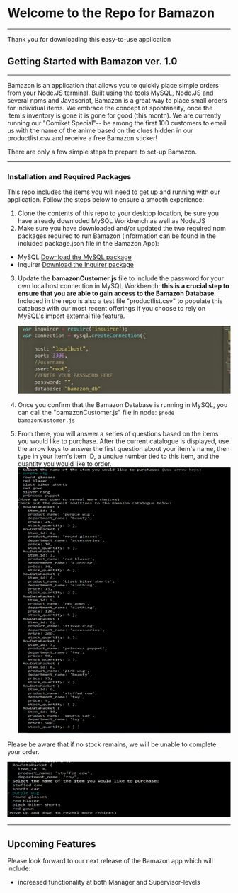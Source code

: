 # Welcome to the Repo for Bamazon
----
Thank you for downloading this easy-to-use application 

## Getting Started with Bamazon ver. 1.0
----

Bamazon is an application that allows you to quickly place simple orders from your Node.JS terminal. Built using the tools MySQL, Node.JS and several npms and Javascript, Bamazon is a great way to place small orders for individual items.  We embrace the concept of spontaneity, once the item's inventory is gone it is gone for good (this month). We are currently running our "Comiket Special"-- be among the first 100 customers to email us with the name of the anime based on the clues hidden in our productlist.csv and receive a free Bamazon sticker!

There are only a few simple steps to prepare to set-up Bamazon.

----
### Installation and Required Packages 

This repo includes the items you will need to get up and running with our application.  Follow the steps below to ensure a smooth  experience:

1. Clone the contents of this repo to your desktop location, be sure you have already downloded MySQL Workbench as well as Node.JS
2. Make sure you have downloaded and/or updated the two required npm packages required to run Bamazon (information can be found in the included package.json file in the Bamazon App):
 * MySQL [Download the MySQL package](https://www.npmjs.com/package/mysql)
 * Inquirer [Download the Inquirer package](https://www.npmjs.com/package/inquirer)
3.  Update the **bamazonCustomer.js** file to include the password for your own localhost connection in MySQL Workbench;  **this is a crucial step to ensure that you are able to gain access to the Bamazon Database**.  Included in the repo is also a test file "productlist.csv" to populate this database with our most recent offerings if you choose to rely on MySQL's import external file feature.  

	![Updating Your Password](https://github.com/LaurelFH/bamazon/blob/master/password.png)


4. Once you confirm that the Bamazon Database is running in MySQL, you can call the "bamazonCustomer.js" file in node:
				```
				$node bamazonCustomer.js
				```
5.  From there, you will answer a series of questions based on the items you would like to purchase.  After the current catalogue is displayed, use the arrow keys to answer the first question about your item's name, then type in your item's item ID, a unqiue number tied to this item, and the quantity you would  like to order.  
![Placing Your Orders](https://github.com/LaurelFH/bamazon/blob/master/placingorder.gif)

Please be aware that if no stock remains, we will be unable to complete your order.  

![No Stock Remains](https://github.com/LaurelFH/bamazon/blob/master/rejectedorder.gif)

----
## Upcoming Features 

Please look forward to our next release of the Bamazon app which will include: 
* increased functionality at both Manager and Supervisor-levels